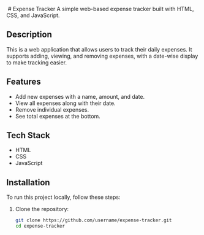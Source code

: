  # Expense Tracker
A simple web-based expense tracker built with HTML, CSS, and JavaScript.

## Description
This is a web application that allows users to track their daily expenses. It supports adding, viewing, and removing expenses, with a date-wise display to make tracking easier.

## Features
- Add new expenses with a name, amount, and date.
- View all expenses along with their date.
- Remove individual expenses.
- See total expenses at the bottom.

## Tech Stack
- HTML
- CSS
- JavaScript

## Installation
To run this project locally, follow these steps:

1. Clone the repository:
   ```bash
   git clone https://github.com/username/expense-tracker.git
   cd expense-tracker

